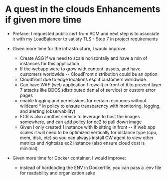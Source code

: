 # A quest in the clouds Enhancements if given more time

* Preface: I requested public cert from ACM and next step is to associate it with my LoadBalancer to satisfy TLS - Step 7 in project requirements

* Given more time for the infrastructure, I would improve:
  *  Create ASG if we need to scale horizontally and have a min of instances for this application
  *  If the webapp were to grow with content, assets, and have customers worldwide -- CloudFront distribution could be an option
    *  Cloudfront due to edge locations esp if customers worldwide
    *  Can have WAF (web application firewall) in front of it to prevent layer 7 attacks like DDOS (distributed denial of service) or custom error pages
  *  enable logging and permissions for certain resources without wildcard * in policy to ensure transparency with monitoring, logging, and alerting (observability)
  *  ECR is also another service to leverage to host the images somewhere, and can add policy for ec2 to pull down image
  *  Given I only created 1 instance with lb sitting in front -- if web app scales it will need to be optimized vertically for instance type (cpu, mem, disk, etc) so you can always install CW agent to view other metrics and rightsize ec2 instance (also ensure cloud cost is minimal)

* Given more time for Docker container, I would improve:
  * instead of hardcoding the ENV in Dockerfile, you can pass a .env file for readability and organization sake


